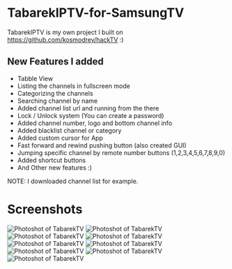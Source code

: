 # TabarekIPTV-for-SamsungTV
TabarekIPTV is my own project I built on https://github.com/kosmodrey/hackTV :)

## New Features I added

* Tabble View
* Listing the channels in fullscreen mode
* Categorizing the channels
* Searching channel by name
* Added channel list url and running from the there
* Lock / Unlock system (You can create a password) 
* Added channel number, logo and bottom channel info
* Added blacklist channel or category
* Added custom cursor for App
* Fast forward and rewind pushing button (also created GUI)
* Jumping specific channel by remote number buttons (1,2,3,4,5,6,7,8,9,0)
* Added shortcut buttons
* And Other new features :)

NOTE: I downloaded channel list for example. 

# Screenshots 

![Photoshot of TabarekTV](https://raw.githubusercontent.com/ateber/TabarekIPTV-for-SamsungSmartTV/main/Screenshots/1.png)
![Photoshot of TabarekTV](https://raw.githubusercontent.com/ateber/TabarekIPTV-for-SamsungSmartTV/main/Screenshots/2.png)
![Photoshot of TabarekTV](https://raw.githubusercontent.com/ateber/TabarekIPTV-for-SamsungSmartTV/main/Screenshots/3.png)
![Photoshot of TabarekTV](https://raw.githubusercontent.com/ateber/TabarekIPTV-for-SamsungSmartTV/main/Screenshots/4.png)
![Photoshot of TabarekTV](https://raw.githubusercontent.com/ateber/TabarekIPTV-for-SamsungSmartTV/main/Screenshots/5.png)
![Photoshot of TabarekTV](https://raw.githubusercontent.com/ateber/TabarekIPTV-for-SamsungSmartTV/main/Screenshots/6.png)
![Photoshot of TabarekTV](https://raw.githubusercontent.com/ateber/TabarekIPTV-for-SamsungSmartTV/main/Screenshots/7.png)
![Photoshot of TabarekTV](https://raw.githubusercontent.com/ateber/TabarekIPTV-for-SamsungSmartTV/main/Screenshots/8.png)
![Photoshot of TabarekTV](https://raw.githubusercontent.com/ateber/TabarekIPTV-for-SamsungSmartTV/main/Screenshots/9.png) 
